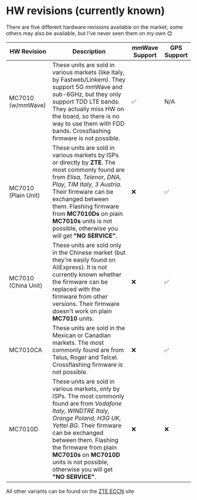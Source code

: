 # HW revisions (currently known)
There are five different hardware revisions available on the market; some others may also be available, but I've never seen them on my own 😊

| HW Revision         | Description                                                                                                                                                                                                                                                                                                               | mmWave Support | GPS Support |
|---------------------|---------------------------------------------------------------------------------------------------------------------------------------------------------------------------------------------------------------------------------------------------------------------------------------------------------------------------|----------------|----------------|
| MC7010 (w/mmWave)   | These units are sold in various markets (like Italy, by Fastweb/Linkem).  They support 5G mmWave and sub-6GHz, but they only support TDD LTE bands.  They actually miss HW on the board, so there is no way to use them with FDD bands. Crossflashing firmware is not possible.                                                         | ✅            | N/A |
| MC7010 (Plain Unit) | These units are sold in various markets by ISPs or directly by **ZTE**.  The most commonly found are from *Elisa, Telenor, DNA, Play, TIM Italy, 3 Austria*.  Their firmware can be exchanged between them.  Flashing firmware from **MC7010Ds** on plain **MC7010s** units is not possible, otherwise you will get **"NO SERVICE"**.   | ❌             | ✅ |
| MC7010 (China Unit) | These units are sold only in the Chinese market (but they're easily found on AliExpress).  It is not currently known whether the firmware can be replaced with the firmware from other versions.  Their firmware doesn't work on plain **MC7010** units.                                                                                | ❌             | ✅ |
| MC7010CA            | These units are sold in the Mexican or Canadian markets.  The most commonly found are from Telus, Roger and Telcel. Crossflashing firmware is not possible.                                                                                                                                                                             | ❌             | ✅ |
| MC7010D             | These units are sold in various markets, only by ISPs.  The most commonly found are from *Vodafone Italy, WINDTRE Italy, Orange Poland, H3G UK, Yettel BG*.  Their firmware can be exchanged between them.  Flashing the firmware from plain **MC7010s** on **MC7010D** units is not possible, otherwise you will get **"NO SERVICE"**. | ❌             | ❌ |

All other variants can be found on the [ZTE ECCN](https://www.zte.com.cn/global/about/eccn.html) site
